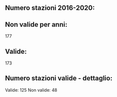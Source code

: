 
## Numero stazioni 2016-2020: 

## Non valide per anni:
 177 


## Valide:
 173 

## Numero stazioni valide - dettaglio: 
Valide: 125 
Non valide: 48 
